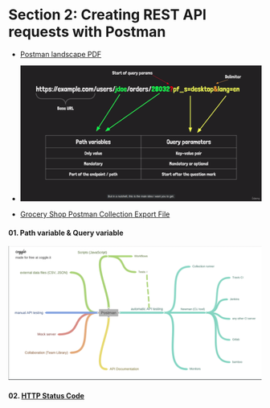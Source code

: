 #  Section 2: Creating REST API requests with Postman

-  [Postman landscape PDF](https://github.com/bappasahabapi/postman-api-testing/blob/main/Postman_Landscape.pdf)
-  ![Alt text](./path_var&_query_param.png)

-  [Grocery Shop Postman Collection Export File ](https://github.com/bappasahabapi/postman-api-testing/blob/main/Grocery-Shop.postman_collection.json)

####  01. Path variable & Query variable

![Alt text](./postman.png)

#### 02. [HTTP Status Code](https://developer.mozilla.org/en-US/docs/Web/HTTP/Status#successful_responses)
